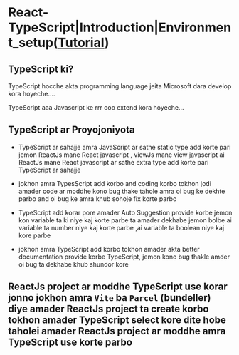 # React-TypeScript|Introduction|Environment_setup([Tutorial](https://www.youtube.com/watch?v=OSw_sJ-lfU8&list=PLgH5QX0i9K3rGtitufynBKMy5gAFpa1y8&index=90))

## TypeScript ki? 

TypeScript hocche akta programming language jeita Microsoft dara develop kora hoyeche....

TypeScript aaa Javascript ke rrr ooo extend kora hoyeche...

## TypeScript ar Proyojoniyota

* TypeScript ar sahajje amra JavaScript ar sathe static type add korte pari jemon ReactJs mane React javascript , viewJs mane view javascript ai ReactJs mane React javascript ar sathe extra type add korte pari TypeScript ar sahajje

* jokhon amra  TypesScript add korbo and coding korbo tokhon jodi amader code ar moddhe kono bug thake tahole amra oi bug ke dekhte parbo and oi bug ke amra khub sohoje fix korte parbo 

* TypeScript add korar pore amader Auto Suggestion provide korbe jemon kon variable ta ki niye kaj korte parbe ta amader dekhabe jemon bolbe ai variable ta number niye kaj korte parbe ,ai variable ta boolean niye kaj kore parbe 

* jokhon amra TypeScript add korbo tokhon amader akta better documentation provide korbe TypeScript, jemon kono bug thakle amder oi bug ta dekhabe khub shundor kore


## ReactJs project ar moddhe TypeScript use korar jonno jokhon amra ```Vite``` ba ```Parcel``` (bundeller) diye amader ReactJs project ta create korbo tokhon amader TypeScript select kore dite hobe taholei amader ReactJs project ar moddhe amra TypeScript use korte parbo 